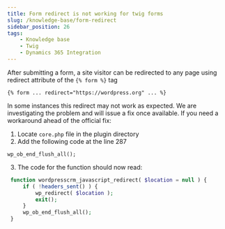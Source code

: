 ```yaml
---
title: Form redirect is not working for twig forms
slug: /knowledge-base/form-redirect
sidebar_position: 26
tags:
    - Knowledge base
    - Twig
    - Dynamics 365 Integration
---
```


After submitting a form, a site visitor can be redirected to any page using redirect attribute of the `{% form %}` tag

```
{% form ... redirect="https://wordpress.org" ... %}
```

In some instances this redirect may not work as expected. We are investigating the problem and will issue a fix once available. If you need a workaround ahead of the official fix:

1. Locate `core.php` file in the plugin directory
2. Add the following code at the line 287

```
wp_ob_end_flush_all();
```

3. The code for the function should now read:

```php
 function wordpresscrm_javascript_redirect( $location = null ) {
     if ( !headers_sent() ) {
         wp_redirect( $location );
         exit();
     }
     wp_ob_end_flush_all(); 
 }     
```     